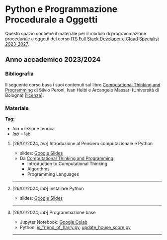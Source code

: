 # Python e Programmazione Procedurale a Oggetti 

Questo spazio contiene il materiale per il modulo di programmazione procedurale a oggetti del corso <a href="https://www.itsturismomarche.it/corsi/sviluppatore-software-its.php">ITS Full 
Stack 
Developer e Cloud Specialist 2023-2027</a>.

## Anno accademico 2023/2024


### Bibliografia

Il seguente corso basa i suoi contenuti sul libro <a href="https://comp-think.github.io/">Computational 
Thinking and Programming</a> di Silvio 
Peroni, Ivan Heibi e Arcangelo Massari (Università di Bologna) [<a href="https://github.com/comp-think/comp-think.github.io/blob/master/LICENSE.md">licenza</a>].


### Materiale

**Tag:** 
* *teo* = lezione teorica
* *lab* = lab

1. [26/01/2024, *teo*] Introduzione al Pensiero computazionale e Python
   * slides: [Google Slides]()
   * Da <a href="https://comp-think.github.io/">Computational 
Thinking and Programming</a>:
     * Introduction to Computational Thinking
     * Algorithms
     * Programming Languages
   <hr />

4. [26/01/2024, *lab*] Installare Python
   * slides: [Google Slides]()
   <hr />
5. [26/01/2024, *lab*] Programmazione base
   * Jupyter Notebook: [Google Colab]()
   * Python: [is_friend_of_harry.py](), [update_house_score.py]()
   <hr />
